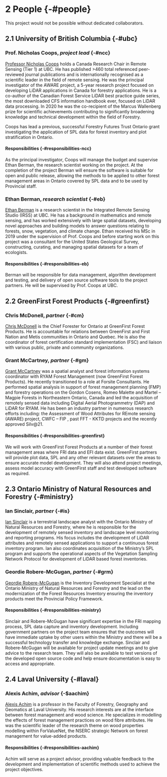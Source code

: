 # **2** People {-#people}

This project would not be possible without dedicated collaborators.

## **2.1** University of British Columbia {-#ubc}

### Prof. Nicholas Coops, *project lead* {-#ncc}

[Professor Nicholas Coops](https://forestry.ubc.ca/faculty-profile/nicholas-coops/) holds a Canada Research Chair in Remote Sensing (Tier 1) at UBC. He has published >460 total referenced peer-reviewed journal publications and is internationally recognised as a scientific leader in the field of remote sensing. He was the principal investigator of the AWARE project, a 5-year research project focused on developing LiDAR applications in Canada for forestry applications. He is a co-author of the Canadian Forest Service LiDAR best practice guide series, the most downloaded CFS information handbook ever, focused on LiDAR data processing. In 2020 he was the co-recipient of the Marcus Wallenberg prize for scientific achievements contributing to significantly broadening knowledge and technical development within the field of Forestry.

Coops has lead a previous, successful Forestry Futures Trust Ontario grant investigating the application of SPL data for forest inventory and plot stratification in Ontario. 

#### Responsibilities {-#responsibilities-ncc}

As the principal investigator, Coops will manage the budget and supervise Ethan Berman, the research scientist working on the project. At the completion of the project Berman will ensure the software is suitable for open and public release, allowing the methods to be applied to other forest management areas in Ontario covered by SPL data and to be used by Provincial staff.

### Ethan Berman, *research scientist* {-#eb}

[Ethan Berman](linkedin.com/in/ethan-berman) is a research scientist in the Integrated Remote Sensing Studio (IRSS) at UBC. He has a background in mathematics and remote sensing, and has worked extensively with large spatial datasets, developing novel approaches and building models to answer questions relating to forests, snow, vegetation, and climate change. Ethan received his MSc in 2019 under the supervision of Prof. Coops and before starting work on this project was a consultant for the United States Geological Survey, constructing, curating, and managing spatial datasets for a team of ecologists. 

#### Responsibilities {-#responsibilities-eb}

Berman will be responsible for data management, algorithm development and testing, and delivery of open source software tools to the project partners. He will be supervised by Prof. Coops at UBC.

## **2.2** GreenFirst Forest Products {-#greenfirst}

### Chris McDonell, *partner* {-#cm}

[Chris McDonell](linkedin.com/in/chris-mcdonell-45759113) is the Chief Forester for Ontario at GreenFirst Forest Products. He is accountable for relations between GreenFirst and First Nation and Metis communities in Ontario and Quebec. He is also the coordinator of forest certification standard implementation (FSC) and liaison with various public, private and community organizations.

### Grant McCartney, *partner* {-#gm}

[Grant McCartney](https://ca.linkedin.com/in/grantmccartneygis) was a spatial analyst and forest information systems coordinator with RYAM Forest Management (now GreenFirst Forest Products). He recently transitioned to a role at Forsite Consultants. He performed spatial analysis in support of forest management planning (FMP) and forestry operations on the Gordon Cosens, Romeo Malette and Martel – Magpie Forests in Northeastern Ontario, Canada and led the acquisition of remotely sensed data including Digital Aerial Photogrammetry (DAP) and LiDAR for RYAM. He has been an industry partner in numerous research efforts including: the Assessment of Wood Attributes for REmote sensing (AWARE) project, CWFC – FIP , past FFT - KKTD projects and the recently approved Silv@21.

#### Responsibilities {-#responsibilities-greenfirst}

We will work with GreenFirst Forest Products at a number of their forest management areas where FRI data and EFI data exist. GreenFirst partners will provide plot data, SPL and any other relevant datasets over the areas to ensure accurate model development. They will also attend project meetings, assess model accuracy with GreenFirst staff and test developed software as required. 

## **2.3** Ontario Ministry of Natural Resources and Forestry {-#ministry}

### Ian Sinclair, *partner* {-#is}

[Ian Sinclair](linkedin.com/in/ian-sinclair-984929a4) is a terrestrial landscape analyst with the Ontario Ministry of Natural Resources and Forestry, where he is responsible for the development of remotely sensed inventory and landscape level monitoring and reporting programs. His focus includes the development of LiDAR attributes and remotely sensed applications to support a continuous forest inventory program. Ian also coordinates acquisition of the Ministry’s SPL program and supports the operational aspects of the Vegetation Sampling Network Protocol for development of LiDAR based forest inventories.

### Geordie Robere-McGugan, *partner* {-#grm}

[Geordie Robere-McGugan](linkedin.com/in/geordie-robere-mcgugan-b5b6aa3) is the Inventory Development Specialist at the Ontario Ministry of Natural Resources and Forestry and the lead on the modernization of the Forest Resources Inventory ensuring the inventory products meet the Provincial Policy Framework. 

#### Responsibilities {-#responsibilities-ministry}

Sinclair and Robere-McGugan have significant expertise in the FRI mapping process, SPL data capture and inventory development. Including government partners on the project team ensures that the outcomes will have immediate uptake by other users within the Ministry and there will be a successful technology transfer and knowledge exchange. Sinclair and Robere-McGugan will be available for project update meetings and to give advice to the research team. They will also be available to test versions of the developed open source code and help ensure documentation is easy to access and appropriate.

## **2.4** Laval University {-#laval}

### Alexis Achim, *advisor* {-$aachim}

[Alexis Achim](https://www.sbf.ulaval.ca/alexis-achim) is a professor in the Faculty of Forestry, Geography and Geomatics at Laval University. His research interests are at the interface between forest management and wood science. He specializes in modelling the effects of forest management practices on wood fibre attributes. He was the scientific leader of the research theme on wood properties modelling within ForValueNet, the NSERC strategic Network on forest management for value-added products.

#### Responsibilities {-#responsibilities-aachim}

Achim will serve as a project advisor, providing valuable feedback to the development and implementation of scientific methods used to achieve the project objectives.
